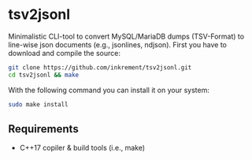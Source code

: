 # tsv2jsonl

Minimalistic CLI-tool to convert MySQL/MariaDB dumps (TSV-Format) to line-wise json documents (e.g., jsonlines, ndjson). First you have to download and compile the source:

```sh
git clone https://github.com/inkrement/tsv2jsonl.git
cd tsv2jsonl && make
```

With the following command you can install it on your system:

```sh
sudo make install
```

## Requirements
 - C++17 copiler & build tools (i.e., make)